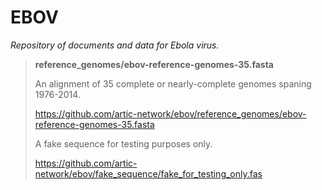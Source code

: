 # EBOV

*Repository of documents and data for Ebola virus.*

> **reference_genomes/ebov-reference-genomes-35.fasta**
>
> An alignment of 35 complete or nearly-complete genomes spaning 1976-2014. 
>
> https://github.com/artic-network/ebov/reference_genomes/ebov-reference-genomes-35.fasta
>
> A fake sequence for testing purposes only.
>
> https://github.com/artic-network/ebov/fake_sequence/fake_for_testing_only.fas

